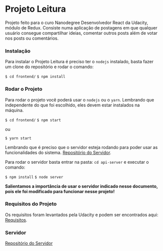 # Projeto Leitura
Projeto feito para o curo Nanodegree Desenvolvedor React da Udacity, módulo de Redux.
Consiste numa aplicação de postagens em que qualquer usuário consegue compartilhar ideias,
comentar outros posts além de votar nos posts ou comentários.

### Instalação
Para instalar o Projeto Leitura é preciso ter o `nodejs` instalado, basta fazer um clone do repositório e rodar o comando:

`$ cd frontend/`
`$ npm install`

### Rodar o Projeto
Para rodar o projeto você poderá usar o `nodejs` ou o `yarn`. Lembrando que independente do que foi escolhido, eles devem estar instalados na máquina.

`$ cd frontend/`
`$ npm start`

ou

`$ yarn start`

Lembrando que é preciso que o servidor esteja rodando para poder usar as funcionalidades do sistema.
[Repositório do Servidor].

Para rodar o servidor basta entrar na pasta: `cd api-server` e executar o comando:

`$ npm install`
`$ node server` 

**Salientamos a importância de usar o servidor indicado nesse documento, pois ele foi modificado para funcionar nesse projeto!**

### Requisitos do Projeto
Os requisitos foram levantados pela Udacity e podem ser encontrados aqui: [Requisitos].

### Servidor
[Repositório do Servidor]

[Requisitos]: <https://review.udacity.com/#!/rubrics/1081/view>
[Repositório do Servidor]: <https://github.com/saulocalixto/Projeto-Leitura/tree/master/api-server>

